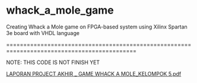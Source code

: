 # whack_a_mole_game
Creating Whack a Mole game on FPGA-based system using Xilinx Spartan 3e board with VHDL language

============================================================================================

NOTE: THIS CODE IS NOT FINISH YET

[LAPORAN PROJECT AKHIR _ GAME WHACK A MOLE_KELOMPOK 5.pdf](https://github.com/achmadrzm/whack_a_mole_game/files/15051352/LAPORAN.PROJECT.AKHIR._.GAME.WHACK.A.MOLE_KELOMPOK.5.pdf)
